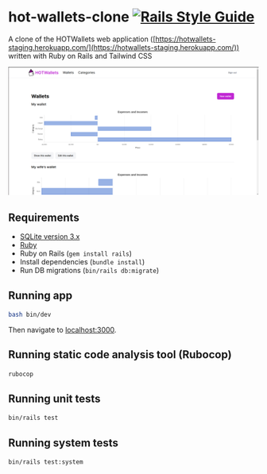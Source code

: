 # hot-wallets-clone [![Rails Style Guide](https://img.shields.io/badge/code_style-community-brightgreen.svg)](https://rails.rubystyle.guide)

A clone of the HOTWallets web application ([https://hotwallets-staging.herokuapp.com/](https://hotwallets-staging.herokuapp.com/)) written with Ruby on Rails and Tailwind CSS

![Screenshot](https://github.com/ismailarilik/hot-wallets-clone/blob/main/screenshot.png?raw=true)

## Requirements

- [SQLite version 3.x](https://www.sqlite.org/download.html)
- [Ruby](https://www.ruby-lang.org/en/downloads/)
- Ruby on Rails (`gem install rails`)
- Install dependencies (`bundle install`)
- Run DB migrations (`bin/rails db:migrate`)

## Running app

```sh
bash bin/dev
```

Then navigate to [localhost:3000](localhost:3000).

## Running static code analysis tool (Rubocop)

```sh
rubocop
```

## Running unit tests

```sh
bin/rails test
```

## Running system tests

```sh
bin/rails test:system
```
